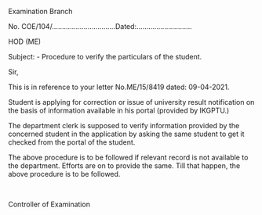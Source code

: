 Examination Branch

No. COE/104/…………………………..Dated:……………………….

HOD (ME)

Subject: - Procedure to verify the particulars of the student.

Sir,

This is in reference to your letter No.ME/15/8419 dated: 09-04-2021.

Student is applying for correction or issue of university result notification on the basis of information available in his portal (provided by IKGPTU.)


The department clerk is supposed to verify information provided by the concerned student in the application by asking the same student to get it checked from the portal of the student.


The above procedure is to be followed if relevant record is not available to the department. Efforts are on to provide the same. Till that happen, the above procedure is to be followed.

</br>


Controller of Examination
